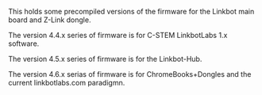 This holds some precompiled versions of the firmware for the Linkbot main board
and Z-Link dongle.

The version 4.4.x series of firmware is for C-STEM LinkbotLabs 1.x software.

The version 4.5.x series of firmware is for the Linkbot-Hub.

The version 4.6.x serias of firmware is for ChromeBooks+Dongles and the current
linkbotlabs.com paradigmn.
